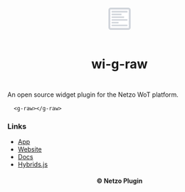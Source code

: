 <div align="center">
  <a href="https://netzo.io" target="_blank" >
    <img height="50" src="https://raw.githubusercontent.com/netzoio/netzo/main/plugins/widgets/wi-g-raw/src/assets/icon.png" style="margin: 12px 0px" />
  </a>

  <h1 style="padding: 6px 0px 24px 0px">wi-g-raw</h1>
</div>

An open source widget plugin for the Netzo WoT platform.

```showcase
  <g-raw></g-raw>
```

### Links

- [App](https://app.netzo.io)
- [Website](https://netzo.io)
- [Docs](https://docs.netzo.io)
- [Hybrids.js](https://hybrids.js.org)

<div align="center">
  <h4>© Netzo Plugin</h4>
</div>

